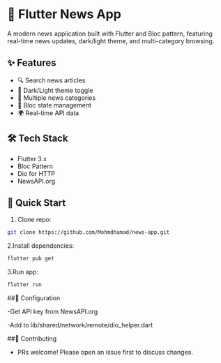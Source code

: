 # 📰 Flutter News App

A modern news application built with Flutter and Bloc pattern, featuring real-time news updates, dark/light theme, and multi-category browsing.

## ✨ Features
- 🔍 Search news articles
- 🌙 Dark/Light theme toggle
- 📰 Multiple news categories
- 🚀 Bloc state management
- 🌍 Real-time API data

## 🛠️ Tech Stack
- Flutter 3.x
- Bloc Pattern
- Dio for HTTP
- NewsAPI.org

## 🚀 Quick Start
1. Clone repo:
```bash
git clone https://github.com/Mohmdhamad/news-app.git
```
2.Install dependencies:

```bash
flutter pub get
```

3.Run app:
```bash
flutter run
```

##🔧 Configuration

-Get API key from NewsAPI.org

-Add to lib/shared/network/remote/dio_helper.dart

##🤝 Contributing
- PRs welcome! Please open an issue first to discuss changes.
